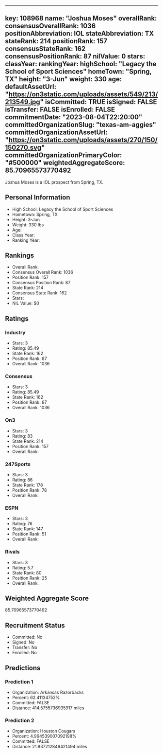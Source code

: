 ---
  key: 108968
  name: "Joshua Moses"
  overallRank: 
  consensusOverallRank: 1036
  positionAbbreviation: IOL
  stateAbbreviation: TX
  stateRank: 214
  positionRank: 157
  consensusStateRank: 162
  consensusPositionRank: 87
  nilValue: 0
  stars: 
  classYear: 
  rankingYear: 
  highSchool: "Legacy the School of Sport Sciences"
  homeTown: "Spring, TX"
  height: "3-Jun"
  weight: 330
  age: 
  defaultAssetUrl: "https://on3static.com/uploads/assets/549/213/213549.jpg"
  isCommitted: TRUE
  isSigned: FALSE
  isTransfer: FALSE
  isEnrolled: FALSE
  commitmentDate: "2023-08-04T22:20:00"
  committedOrganizationSlug: "texas-am-aggies"
  committedOrganizationAssetUrl: "https://on3static.com/uploads/assets/270/150/150270.svg"
  committedOrganizationPrimaryColor: "#500000"
  weightedAggregateScore: 85.70965573770492
  ---
  
  Joshua Moses is a IOL prospect from Spring, TX.
  
  ## Personal Information
  - High School: Legacy the School of Sport Sciences
  - Hometown: Spring, TX
  - Height: 3-Jun
  - Weight: 330 lbs
  - Age: 
  - Class Year: 
  - Ranking Year: 
  
  ## Rankings
  - Overall Rank: 
  - Consensus Overall Rank: 1036
  - Position Rank: 157
  - Consensus Position Rank: 87
  - State Rank: 214
  - Consensus State Rank: 162
  - Stars: 
  - NIL Value: $0
  
  ## Ratings
  
  ### Industry
  - Stars: 3
  - Rating: 85.49
  - State Rank: 162
  - Position Rank: 87
  - Overall Rank: 1036
  
  ### Consensus
  - Stars: 3
  - Rating: 85.49
  - State Rank: 162
  - Position Rank: 87
  - Overall Rank: 1036
  
  ### On3
  - Stars: 3
  - Rating: 83
  - State Rank: 214
  - Position Rank: 157
  - Overall Rank: 
  
  ### 247Sports
  - Stars: 3
  - Rating: 86
  - State Rank: 178
  - Position Rank: 78
  - Overall Rank: 
  
  ### ESPN
  - Stars: 3
  - Rating: 76
  - State Rank: 147
  - Position Rank: 51
  - Overall Rank: 
  
  ### Rivals
  - Stars: 3
  - Rating: 5.7
  - State Rank: 80
  - Position Rank: 25
  - Overall Rank: 
  
  ## Weighted Aggregate Score
  85.70965573770492
  
  ## Recruitment Status
  - Committed: No
  - Signed: No
  - Transfer: No
  - Enrolled: No
  
  
  
  ## Predictions
  
  ### Prediction 1
  - Organization: Arkansas Razorbacks
  - Percent: 62.41134752%
  - Committed: FALSE
  - Distance: 414.5755736935917 miles
  
  ### Prediction 2
  - Organization: Houston Cougars
  - Percent: 4.964539007092198%
  - Committed: FALSE
  - Distance: 21.837212849421494 miles
  